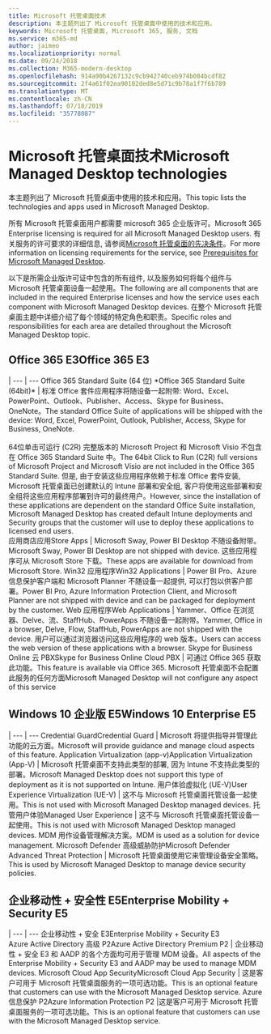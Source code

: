 ```yaml
---
title: Microsoft 托管桌面技术
description: 本主题列出了 Microsoft 托管桌面中使用的技术和应用。
keywords: Microsoft 托管桌面, Microsoft 365, 服务, 文档
ms.service: m365-md
author: jaimeo
ms.localizationpriority: normal
ms.date: 09/24/2018
ms.collection: M365-modern-desktop
ms.openlocfilehash: 914a90b4267132c9cb942740ceb974b084bcdf82
ms.sourcegitcommit: 2f4a61f02ea90102ded8e5d71c9b78a1f7f6b789
ms.translationtype: MT
ms.contentlocale: zh-CN
ms.lasthandoff: 07/18/2019
ms.locfileid: "35778087"
---
```

# <a name="microsoft-managed-desktop-technologies"></a><span data-ttu-id="c6c74-104">Microsoft 托管桌面技术</span><span class="sxs-lookup"><span data-stu-id="c6c74-104">Microsoft Managed Desktop technologies</span></span>

<span data-ttu-id="c6c74-105">本主题列出了 Microsoft 托管桌面中使用的技术和应用。</span><span class="sxs-lookup"><span data-stu-id="c6c74-105">This topic lists the technologies and apps used in Microsoft Managed Desktop.</span></span>

<!-- Microsoft 365 E5; Device as a Service -->
<!-- in O365 table, standard suite, removed this sentence "Please see the Installation of Project/Visio 64bit Click to Run Addendum for important deployment instructions. -->

<span data-ttu-id="c6c74-106">所有 Microsoft 托管桌面用户都需要 microsoft 365 企业版许可。</span><span class="sxs-lookup"><span data-stu-id="c6c74-106">Microsoft 365 Enterprise licensing is required for all Microsoft Managed Desktop users.</span></span> <span data-ttu-id="c6c74-107">有关服务的许可要求的详细信息, 请参阅[Microsoft 托管桌面的先决条件](../get-ready/prerequisites.md)。</span><span class="sxs-lookup"><span data-stu-id="c6c74-107">For more information on licensing requirements for the service, see [Prerequisites for Microsoft Managed Desktop](../get-ready/prerequisites.md).</span></span>

<span data-ttu-id="c6c74-108">以下是所需企业版许可证中包含的所有组件, 以及服务如何将每个组件与 Microsoft 托管桌面设备一起使用。</span><span class="sxs-lookup"><span data-stu-id="c6c74-108">The following are all components that are included in the required Enterprise licenses and how the service uses each component with Microsoft Managed Desktop devices.</span></span> <span data-ttu-id="c6c74-109">在整个 Microsoft 托管桌面主题中详细介绍了每个领域的特定角色和职责。</span><span class="sxs-lookup"><span data-stu-id="c6c74-109">Specific roles and responsibilities for each area are detailed throughout the Microsoft Managed Desktop topic.</span></span> 

## <a name="office-365-e3"></a><span data-ttu-id="c6c74-110">Office 365 E3</span><span class="sxs-lookup"><span data-stu-id="c6c74-110">Office 365 E3</span></span>
 |
 --- | ---
<span data-ttu-id="c6c74-111">Office 365 Standard Suite (64 位) \*</span><span class="sxs-lookup"><span data-stu-id="c6c74-111">Office 365 Standard Suite (64bit)\*</span></span> | <span data-ttu-id="c6c74-112">标准 Office 套件应用程序将随设备一起附带: Word、Excel、PowerPoint、Outlook、Publisher、Access、Skype for Business、OneNote。</span><span class="sxs-lookup"><span data-stu-id="c6c74-112">The standard Office Suite of applications will be shipped with the device: Word, Excel, PowerPoint, Outlook, Publisher, Access, Skype for Business, OneNote.</span></span><br><br><span data-ttu-id="c6c74-113">64位单击可运行 (C2R) 完整版本的 Microsoft Project 和 Microsoft Visio 不包含在 Office 365 Standard Suite 中。</span><span class="sxs-lookup"><span data-stu-id="c6c74-113">The 64bit Click to Run (C2R) full versions of Microsoft Project and Microsoft Visio are not included in the Office 365 Standard Suite.</span></span>  <span data-ttu-id="c6c74-114">但是, 由于安装这些应用程序依赖于标准 Office 套件安装, Microsoft 托管桌面已创建默认的 Intune 部署和安全组, 客户将使用这些部署和安全组将这些应用程序部署到许可的最终用户。</span><span class="sxs-lookup"><span data-stu-id="c6c74-114">However, since the installation of these applications are dependent on the standard Office Suite installation, Microsoft Managed Desktop has created default Intune deployments and Security groups that the customer will use to deploy these applications to licensed end users.</span></span>  
<span data-ttu-id="c6c74-115">应用商店应用</span><span class="sxs-lookup"><span data-stu-id="c6c74-115">Store Apps</span></span> |    <span data-ttu-id="c6c74-116">Microsoft Sway, Power BI Desktop 不随设备附带。</span><span class="sxs-lookup"><span data-stu-id="c6c74-116">Microsoft Sway, Power BI Desktop are not shipped with device.</span></span> <span data-ttu-id="c6c74-117">这些应用程序可从 Microsoft Store 下载。</span><span class="sxs-lookup"><span data-stu-id="c6c74-117">These apps are available for download from Microsoft Store.</span></span>
<span data-ttu-id="c6c74-118">Win32 应用程序</span><span class="sxs-lookup"><span data-stu-id="c6c74-118">Win32 Applications</span></span> |    <span data-ttu-id="c6c74-119">Power BI Pro、Azure 信息保护客户端和 Microsoft Planner 不随设备一起提供, 可以打包以供客户部署。</span><span class="sxs-lookup"><span data-stu-id="c6c74-119">Power BI Pro, Azure Information Protection Client, and Microsoft Planner are not shipped with device and can be packaged for deployment by the customer.</span></span> 
<span data-ttu-id="c6c74-120">Web 应用程序</span><span class="sxs-lookup"><span data-stu-id="c6c74-120">Web Applications</span></span> |  <span data-ttu-id="c6c74-121">Yammer、Office 在浏览器、Delve、流、StaffHub、PowerApps 不随设备一起附带。</span><span class="sxs-lookup"><span data-stu-id="c6c74-121">Yammer, Office in a browser, Delve, Flow, StaffHub, PowerApps are not shipped with the device.</span></span> <span data-ttu-id="c6c74-122">用户可以通过浏览器访问这些应用程序的 web 版本。</span><span class="sxs-lookup"><span data-stu-id="c6c74-122">Users can access the web version of these applications with a browser.</span></span>
<span data-ttu-id="c6c74-123">Skype for Business Online 云 PBX</span><span class="sxs-lookup"><span data-stu-id="c6c74-123">Skype for Business Online Cloud PBX</span></span> | <span data-ttu-id="c6c74-124">可通过 Office 365 获取此功能。</span><span class="sxs-lookup"><span data-stu-id="c6c74-124">This feature is available via Office 365.</span></span> <span data-ttu-id="c6c74-125">Microsoft 托管桌面不会配置此服务的任何方面</span><span class="sxs-lookup"><span data-stu-id="c6c74-125">Microsoft Managed Desktop will not configure any aspect of this service</span></span>

## <a name="windows-10-enterprise-e5"></a><span data-ttu-id="c6c74-126">Windows 10 企业版 E5</span><span class="sxs-lookup"><span data-stu-id="c6c74-126">Windows 10 Enterprise E5</span></span>

 |
 --- | ---
<span data-ttu-id="c6c74-127">Credential Guard</span><span class="sxs-lookup"><span data-stu-id="c6c74-127">Credential Guard</span></span> |  <span data-ttu-id="c6c74-128">Microsoft 将提供指导并管理此功能的云方面。</span><span class="sxs-lookup"><span data-stu-id="c6c74-128">Microsoft will provide guidance and manage cloud aspects of this feature.</span></span>
<span data-ttu-id="c6c74-129">Application Virtualization (app-v)</span><span class="sxs-lookup"><span data-stu-id="c6c74-129">Application Virtualization (App-V)</span></span> |    <span data-ttu-id="c6c74-130">Microsoft 托管桌面不支持此类型的部署, 因为 Intune 不支持此类型的部署。</span><span class="sxs-lookup"><span data-stu-id="c6c74-130">Microsoft Managed Desktop does not support this type of deployment as it is not supported on Intune.</span></span>
<span data-ttu-id="c6c74-131">用户体验虚拟化 (UE-V)</span><span class="sxs-lookup"><span data-stu-id="c6c74-131">User Experience Virtualization (UE-V)</span></span> | <span data-ttu-id="c6c74-132">这不与 Microsoft 托管桌面托管设备一起使用。</span><span class="sxs-lookup"><span data-stu-id="c6c74-132">This is not used with Microsoft Managed Desktop managed devices.</span></span>
<span data-ttu-id="c6c74-133">托管用户体验</span><span class="sxs-lookup"><span data-stu-id="c6c74-133">Managed User Experience</span></span>  | <span data-ttu-id="c6c74-134">这不与 Microsoft 托管桌面托管设备一起使用。</span><span class="sxs-lookup"><span data-stu-id="c6c74-134">This is not used with Microsoft Managed Desktop managed devices.</span></span> <span data-ttu-id="c6c74-135">MDM 用作设备管理解决方案。</span><span class="sxs-lookup"><span data-stu-id="c6c74-135">MDM is used as a solution for device management.</span></span>
<span data-ttu-id="c6c74-136">Microsoft Defender 高级威胁防护</span><span class="sxs-lookup"><span data-stu-id="c6c74-136">Microsoft Defender Advanced Threat Protection</span></span> | <span data-ttu-id="c6c74-137">Microsoft 托管桌面使用它来管理设备安全策略。</span><span class="sxs-lookup"><span data-stu-id="c6c74-137">This is used by Microsoft Managed Desktop to manage device security policies.</span></span> 

## <a name="enterprise-mobility--security-e5"></a><span data-ttu-id="c6c74-138">企业移动性 + 安全性 E5</span><span class="sxs-lookup"><span data-stu-id="c6c74-138">Enterprise Mobility + Security E5</span></span>

 |
 --- | ---
<span data-ttu-id="c6c74-139">企业移动性 + 安全 E3</span><span class="sxs-lookup"><span data-stu-id="c6c74-139">Enterprise Mobility + Security E3</span></span><br><span data-ttu-id="c6c74-140">Azure Active Directory 高级 P2</span><span class="sxs-lookup"><span data-stu-id="c6c74-140">Azure Active Directory Premium P2</span></span> |    <span data-ttu-id="c6c74-141">企业移动性 + 安全 E3 和 AADP 的各个方面均可用于管理 MDM 设备。</span><span class="sxs-lookup"><span data-stu-id="c6c74-141">All aspects of the Enterprise Mobility + Security E3 and AADP may be used to manage MDM devices.</span></span>
<span data-ttu-id="c6c74-142">Microsoft Cloud App Security</span><span class="sxs-lookup"><span data-stu-id="c6c74-142">Microsoft Cloud App Security</span></span> |  <span data-ttu-id="c6c74-143">这是客户可用于 Microsoft 托管桌面服务的一项可选功能。</span><span class="sxs-lookup"><span data-stu-id="c6c74-143">This is an optional feature that customers can use with the Microsoft Managed Desktop service.</span></span>
<span data-ttu-id="c6c74-144">Azure 信息保护 P2</span><span class="sxs-lookup"><span data-stu-id="c6c74-144">Azure Information Protection P2</span></span>  |<span data-ttu-id="c6c74-145">这是客户可用于 Microsoft 托管桌面服务的一项可选功能。</span><span class="sxs-lookup"><span data-stu-id="c6c74-145">This is an optional feature that customers can use with the Microsoft Managed Desktop service.</span></span>
